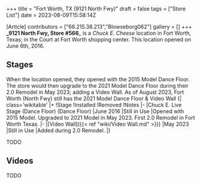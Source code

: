 +++
title = "Fort Worth, TX (9121 North Fwy)"
draft = false
tags = ["Store List"]
date = 2023-08-09T15:58:14Z

[Article]
contributors = ["66.215.38.213","Blowseborg062"]
gallery = []
+++
**_9121 North Fwy, Store #566**_ is a _Chuck E. Cheese_ location in Fort Worth, Texas; in the Court at Fort Worth shopping center. This location opened on June 6th, 2016.
## Stages ##
When the location opened, they opened with the 2015 Model Dance Floor. The store would then upgrade to the 2021 Model Dance Floor during their 2.0 Remodel in May 2023; adding a Video Wall. As of August 2023, Fort Worth (North Fwy) still has the 2021 Model Dance Floor & Video Wall
{| class='wikitable'
|+
!Stage
!Installed
!Removed
!Notes
|-
|Chuck E. Live Stage (Dance Floor) (Dance Floor)
|June 2016
|Still in Use
|Opened with 2015 Model. Upgraded to 2021 Model in May 2023. First 2.0 Remodel in Fort Worth Texas.
|-
|[Video Wall]({{< ref "wiki/Video Wall.md" >}})
|May 2023
|Still in Use
|Added during 2.0 Remodel.
|}


TODO

## Videos ##
TODO